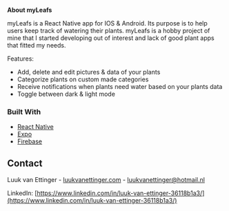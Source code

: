 **About myLeafs**

myLeafs is a React Native app for IOS & Android. Its purpose is to help users keep track of watering their plants. myLeafs is a hobby project of mine that I started developing out of interest and lack of good plant apps that fitted my needs.

Features:
* Add, delete and edit pictures & data of your plants
* Categorize plants on custom made categories
* Receive notifications when plants need water based on your plants data
* Toggle between dark & light mode 


### Built With

* [React Native](https://reactnative.dev)
* [Expo](https://expo.io)
* [Firebase](https://firebase.google.com)


<!-- CONTACT -->
## Contact

Luuk van Ettinger - [luukvanettinger.com](https://luukvanettinger.com) - luukvanettinger@hotmail.nl

LinkedIn: [https://www.linkedin.com/in/luuk-van-ettinger-36118b1a3/](https://www.linkedin.com/in/luuk-van-ettinger-36118b1a3/)
